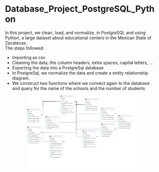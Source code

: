 # Database_Project_PostgreSQL_Python
In this project, we clean, load, and normalize, in PostgreSQL and using Python, a large dataset about educational centers in the Mexican State of Zacatecas.  
The steps followed:  
- Importing as csv  
- Cleaning the data; the column headers, extra spaces, capital letters, ...  
- Exporting the data into a PostgreSql database  
- In PostgreSql, we normalize the data and create a entity relationship diagram.
- We construct two functions where we connect again to the database and query for the name of the schools and the number of students

<div class="row">
  <div class="column" align="center">
    <img src="https://github.com/cmuro27/Database_Project_PostgreSQL_Python/blob/main/diagram_normalization.png" height="240" style="width:72%">
  </div>
</div>

